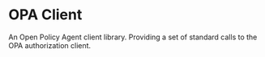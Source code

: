 # OPA Client

An Open Policy Agent client library. Providing a set of standard calls to the OPA authorization client.
